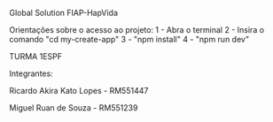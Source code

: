 Global Solution FIAP-HapVida

Orientações sobre o acesso ao projeto:
1 - Abra o terminal
2 - Insira o comando "cd my-create-app"
3 - "npm install"
4 - "npm run dev"

TURMA 1ESPF

Integrantes:

Ricardo Akira Kato Lopes - RM551447

Miguel Ruan de Souza - RM551239